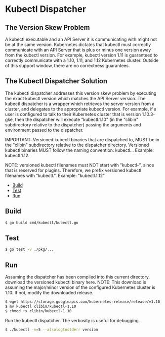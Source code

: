 # Kubectl Dispatcher

## The Version Skew Problem

A kubectl executable and an API Server it is communicating with might
not be at the same version. Kubernetes dictates that kubectl must
correctly communicate with an API Server that is plus or minus one
version away from the kubectl version. For example, kubectl version 1.11
is guaranteed to correctly communicate with a 1.10, 1.11, and 1.12 
Kubernetes cluster. Outside of this support window, there are no
correctness guarantees.

## The Kubectl Dispatcher Solution

The kubectl dispatcher addresses this version skew problem by executing the
exact kubectl version which matches the API Server version. The kubectl
dispatcher is a wrapper which retrieves the server version from a cluster, 
and delegates to the appropriate kubectl version. For example, if a user 
is configured to talk to their Kubernetes cluster that is version 1.10.3-gke, 
then the dispatcher will execute "kubectl.1.10" (in the "clibin" subdirectory 
relative to the dispatcher) passing the arguments and environment passed to
the dispatcher.

IMPORTANT: Versioned kubectl binaries that are dispatched to, MUST be in
the "clibin" subdirectory relative to the dispatcher directory. Versioned
kubectl binaries MUST follow the naming convention: kubectl.<major>.<minor>.
Example: kubectl.1.12.

NOTE: versioned kubectl filenames must NOT start with "kubectl-", since
that is reserved for plugins. Therefore, we prefix versioned kubectl
filenames with "kubectl.". Example: "kubectl.1.12"

- [Build](#build)
- [Test](#test)
- [Run](#run)

## Build

```bash
$ go build cmd/kubectl/kubectl.go
```
## Test

```bash
$ go test -v ./pkg/...
```

## Run

Assuming the dispatcher has been compiled into this current directory, download
the versioned kubectl binary here. NOTE: This download is assuming the
major/minor version of the configured Kubernetes cluster is 1.10. If not, modify
the downloaded release.

```bash
$ wget https://storage.googleapis.com/kubernetes-release/release/v1.10.11/bin/linux/amd64/kubectl
$ mv kubectl clibin/kubectl-1.10
$ chmod +x clibin/kubectl-1.10
```

Run the kubectl dispatcher. The verbosity is useful for debugging.

```bash
$ ./kubectl -v=5 --alsologtostderr version
```

